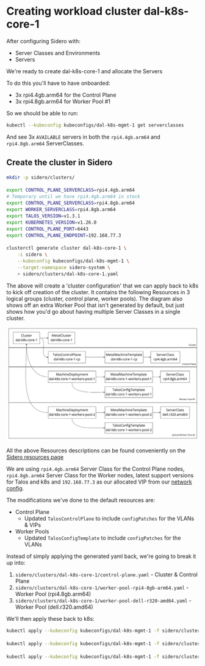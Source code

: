 # Creating workload cluster dal-k8s-core-1

After configuring Sidero with:
* Server Classes and Environments
* Servers

We're ready to create dal-k8s-core-1 and allocate the Servers

To do this you'll have to have onboarded:
* 3x rpi4.4gb.arm64 for the Control Plane
* 3x rpi4.8gb.arm64 for Worker Pool #1

So we should be able to run:
```bash
kubectl --kubeconfig kubeconfigs/dal-k8s-mgmt-1 get serverclasses
```

And see 3x `AVAILABLE` servers in both the `rpi4.4gb.arm64` and `rpi4.8gb.arm64` ServerClasses.

## Create the cluster in Sidero

```bash
mkdir -p sidero/clusters/

export CONTROL_PLANE_SERVERCLASS=rpi4.4gb.arm64
# Temporary until we have rpi4.4gb.arm64 in stock
export CONTROL_PLANE_SERVERCLASS=rpi4.8gb.arm64
export WORKER_SERVERCLASS=rpi4.8gb.arm64
export TALOS_VERSION=v1.3.1
export KUBERNETES_VERSION=v1.26.0
export CONTROL_PLANE_PORT=6443
export CONTROL_PLANE_ENDPOINT=192.168.77.3

clusterctl generate cluster dal-k8s-core-1 \
    -i sidero \
    --kubeconfig kubeconfigs/dal-k8s-mgmt-1 \
    --target-namespace sidero-system \
    > sidero/clusters/dal-k8s-core-1.yaml
```

The above will create a 'cluster configuration' that we can apply back to k8s to kick off creation of the cluster. It contains the following Resources in 3 logical groups (cluster, control plane, worker pools). The diagram also shows off an extra Worker Pool that isn't generated by default, but just shows how you'd go about having multiple Server Classes in a single cluster.

![cluster api hierarchy](imgs/core-cluster-api-resources.jpg?raw=true "Cluster API Hierarchy")

All the above Resources descriptions can be found conveniently on the [Sidero resources page](https://www.sidero.dev/latest/overview/resources/)

We are using `rpi4.4gb.arm64` Server Class for the Control Plane nodes, `rpi4.8gb.arm64` Server Class for the Worker nodes, latest support versions for Talos and k8s and `192.168.77.3` as our allocated VIP from our [network config](https://github.com/dalmura/network/blob/main/sites/indigo/networks.yml#L53).

The modifications we've done to the default resources are:
* Control Plane
  * Updated `TalosControlPlane` to include `configPatches` for the VLANs & VIPs
* Worker Pools
  * Updated `TalosConfigTemplate` to include `configPatches` for the VLANs

Instead of simply applying the generated yaml back, we're going to break it up into:
1. `sidero/clusters/dal-k8s-core-1/control-plane.yaml` - Cluster & Control Plane
2. `sidero/clusters/dal-k8s-core-1/worker-pool-rpi4-8gb-arm64.yaml` - Worker Pool (rpi4.8gb.arm64)
3. `sidero/clusters/dal-k8s-core-1/worker-pool-dell-r320-amd64.yaml` - Worker Pool (dell.r320.amd64)

We'll then apply these back to k8s:
```bash
kubectl apply --kubeconfig kubeconfigs/dal-k8s-mgmt-1 -f sidero/clusters/dal-k8s-core-1/control-plane.yaml

kubectl apply --kubeconfig kubeconfigs/dal-k8s-mgmt-1 -f sidero/clusters/dal-k8s-core-1/worker-pool-rpi4-8gb-arm64.yaml

kubectl apply --kubeconfig kubeconfigs/dal-k8s-mgmt-1 -f sidero/clusters/dal-k8s-core-1/worker-pool-dell-r320-amd64.yaml
```
